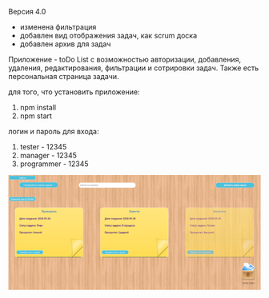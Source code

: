 Версия 4.0
- изменена фильтрация
- добавлен вид отображения задач, как scrum доска
- добавлен архив для задач

Приложение - toDo List с возможностью авторизации, добавления, удаления, редактирования, фильтрации и сотрировки задач. Также есть персональная страница задачи.

для того, что установить приложение:
1) npm install
2) npm start

логин и пароль для входа:
1) tester - 12345
2) manager - 12345
3) programmer - 12345

![Скриншот](https://github.com/Neremeev/Source/blob/master/img/toDoList.png)
